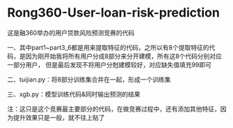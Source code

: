 # Rong360-User-loan-risk-prediction
这是融360举办的用户贷款风险预测竞赛的代码

一、其中part1~part3_6都是用来提取特征的代码，之所以有8个提取特征的代码，是因为刚开始我将所有用户分成8部分来分开建模，所有这8个代码分别对应一部分用户，
但是最后发现不将用户分尅建模较好，对应缺失值填充99即可

二、tuijian.py：将8部分训练集合并在一起，形成一个训练集

三、xgb.py：模型训练代码&同时输出预测的结果

注：这只是这个竞赛最主要部分的代码，在做竞赛过程中，还有添加其他特征，因为提升效果只是一般，就不往上贴了
